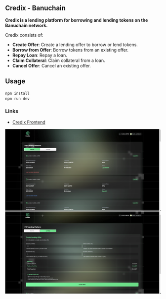 ## Credix - Banuchain

**Credix is a lending platform for borrowing and lending tokens on the Banuchain network.**

Credix consists of:

- **Create Offer**: Create a lending offer to borrow or lend tokens.
- **Borrow from Offer**: Borrow tokens from an existing offer.
- **Repay Loan**: Repay a loan.
- **Claim Collateral**: Claim collateral from a loan.
- **Cancel Offer**: Cancel an existing offer.

## Usage

```bash
npm install
npm run dev
```

### Links

- [Credix Frontend](https://credix-units.vercel.app/)

![Screenshot](https://github.com/mertcankose/banu-blockcain-units/blob/main/frontend/src/assets/ss1.png)
![Screenshot](https://github.com/mertcankose/banu-blockcain-units/blob/main/frontend/src/assets/ss2.png)
